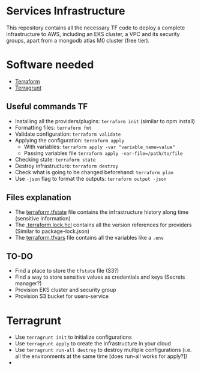 # Services Infrastructure
This repository contains all the necessary TF code to deploy a complete infrastructure to AWS, including an EKS cluster, 
a VPC and its security groups, apart from a mongodb atlas M0 cluster (free tier).

# Software needed
* [Terraform](http://replace-this-link.com)
* [Terragrunt](https://terragrunt.gruntwork.io/docs/getting-started/install/)

## Useful commands TF
* Installing all the providers/plugins: `terraform init` (similar to npm install)
* Formatting files: `terraform fmt`
* Validate configuration: `terraform validate`
* Applying the configuration: `terraform apply`
  * With variables: `terraform apply -var "variable_name=value"`
  * Passing variables file `terraform apply -var-file=/path/to/file`
* Checking state: `terraform state`
* Destroy infrastructure: `terraform destroy`
* Check what is going to be changed beforehand: `terraform plan`
* Use `-json` flag to format the outputs: `terraform output -json`

## Files explanation
* The [terraform.tfstate](terraform.tfstate) file contains the infrastructure history along time (sensitive information)
* The [.terraform.lock.hcl](.terraform.lock.hcl) contains all the version references for providers (Similar to package-lock.json)
* The [terraform.tfvars](terraform.tfvars) file contains all the variables like a `.env`

## TO-DO
* Find a place to store the `tfstate` file (S3?)
* Find a way to store sensitive values as credentials and keys (Secrets manager?)
* Provision EKS cluster and security group
* Provision S3 bucket for users-service

# Terragrunt
* Use `terragrunt init` to initialize configurations
* Use `terragrunt apply` to create the infrastructure in your cloud
* Use `terragrunt run-all destroy` to destroy multiple configurations (i.e. all the environments at the same time [does run-all works for apply?])
* 
